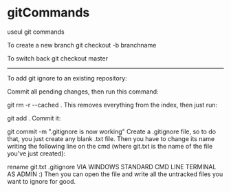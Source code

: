 # gitCommands
useul git commands

To create a new branch
git checkout -b branchname

To switch back 
git checkout master

---
To add git ignore to an existing repository:

Commit all pending changes, then run this command:

git rm -r --cached .
This removes everything from the index, then just run:

git add .
Commit it:

git commit -m ".gitignore is now working"
Create a .gitignore file, so to do that, you just create any blank .txt file.
Then you have to change its name writing the following line on the cmd (where git.txt is the name of the file you've just created):

rename git.txt .gitignore VIA WINDOWS STANDARD CMD LINE TERMINAL AS ADMIN :) 
Then you can open the file and write all the untracked files you want to ignore for good.
